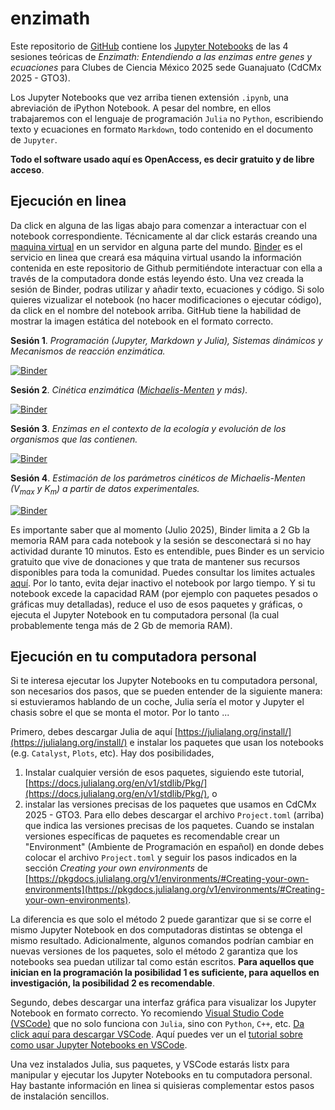 # enzimath

Este repositorio de [GitHub](https://es.wikipedia.org/wiki/GitHub) contiene los [Jupyter Notebooks](https://es.wikipedia.org/wiki/Proyecto_Jupyter#Jupyter_Notebook) de las 4 sesiones teóricas de *Enzimath: Entendiendo a las enzimas entre genes y ecuaciones* para Clubes de Ciencia México 2025 sede Guanajuato (CdCMx 2025 - GTO3). 

Los Jupyter Notebooks que vez arriba tienen extensión `.ipynb`, una abreviación de iPython Notebook.
A pesar del nombre, en ellos trabajaremos con el lenguaje de programación `Julia` no `Python`, escribiendo texto y ecuaciones en formato `Markdown`, todo contenido en el documento de `Jupyter`. 

**Todo el software usado aquí es OpenAccess, es decir gratuito y de libre acceso**.

## Ejecución en linea

Da click en alguna de las ligas abajo para comenzar a interactuar con el notebook correspondiente.
Técnicamente al dar click estarás creando una [maquina virtual](https://es.wikipedia.org/wiki/Máquina_virtual) en un servidor en alguna parte del mundo. 
[Binder](https://mybinder.org) es el servicio en linea que creará esa máquina virtual usando la información contenida en este repositorio de Github permitiéndote interactuar con ella a través de la computadora donde estás leyendo ésto.
Una vez creada la sesión de Binder, podras utilizar y añadir texto, ecuaciones y código.
Si solo quieres vizualizar el notebook (no hacer modificaciones o ejecutar código), da click en el nombre del notebook arriba. 
GitHub tiene la habilidad de mostrar la imagen estática del notebook en el formato correcto.

**Sesión 1**. *Programación (Jupyter, Markdown y Julia), Sistemas dinámicos y Mecanismos de reacción enzimática.*

[![Binder](https://mybinder.org/badge_logo.svg)](https://mybinder.org/v2/gh/romanzapien/enzimath/HEAD?urlpath=modelado_sesion_1.ipynb)

**Sesión 2**. *Cinética enzimática ([Michaelis-Menten](https://es.wikipedia.org/wiki/Cinética_de_Michaelis-Menten) y más).* 

[![Binder](https://mybinder.org/badge_logo.svg)](https://mybinder.org/v2/gh/romanzapien/enzimath/HEAD?urlpath=modelado_sesion_2.ipynb)

**Sesión 3**. *Enzimas en el contexto de la ecología y evolución de los organismos que las contienen.*

[![Binder](https://mybinder.org/badge_logo.svg)](https://mybinder.org/v2/gh/romanzapien/enzimath/HEAD?urlpath=modelado_sesion_3.ipynb)

**Sesión 4**. *Estimación de los parámetros cinéticos de Michaelis-Menten ($`V_{max}`$ y $`K_m`$) a partir de datos experimentales.*

[![Binder](https://mybinder.org/badge_logo.svg)](https://mybinder.org/v2/gh/romanzapien/enzimath/HEAD?urlpath=modelado_sesion_4.ipynb)

Es importante saber que al momento (Julio 2025), Binder limita a 2 Gb la memoria RAM para cada notebook y la sesión se desconectará si no hay actividad durante 10 minutos.
Esto es entendible, pues Binder es un servicio gratuito que vive de donaciones y que trata de mantener sus recursos disponibles para toda la comunidad.
Puedes consultar los limites actuales [aquí](https://mybinder.readthedocs.io/en/latest/about/user-guidelines.html).
Por lo tanto, evita dejar inactivo el notebook por largo tiempo.
Y si tu notebook excede la capacidad RAM (por ejemplo con paquetes pesados o gráficas muy detalladas), reduce el uso de esos paquetes y gráficas, o ejecuta el Jupyter Notebook en tu computadora personal (la cual probablemente tenga más de 2 Gb de memoria RAM).

## Ejecución en tu computadora personal

Si te interesa ejecutar los Jupyter Notebooks en tu computadora personal, son necesarios dos pasos, que se pueden entender de la siguiente manera:
si estuvieramos hablando de un coche, Julia sería el motor y Jupyter el chasis sobre el que se monta el motor. 
Por lo tanto ...

Primero, debes descargar Julia de aquí [https://julialang.org/install/](https://julialang.org/install/) e instalar los paquetes que usan los notebooks (e.g. `Catalyst`, `Plots`, etc).
Hay dos posibilidades, 
1. Instalar cualquier versión de esos paquetes, siguiendo este tutorial, [https://docs.julialang.org/en/v1/stdlib/Pkg/](https://docs.julialang.org/en/v1/stdlib/Pkg/), o
2. instalar las versiones precisas de los paquetes que usamos en CdCMx 2025 - GTO3.
Para ello debes descargar el archivo `Project.toml` (arriba) que indica las versiones precisas de los paquetes.
Cuando se instalan versiones específicas de paquetes es recomendable crear un "Environment" (Ambiente de Programación en español) en donde debes colocar el archivo `Project.toml` y seguir los pasos indicados en la sección *Creating your own environments* de [https://pkgdocs.julialang.org/v1/environments/#Creating-your-own-environments](https://pkgdocs.julialang.org/v1/environments/#Creating-your-own-environments).

La diferencia es que solo el método 2 puede garantizar que si se corre el mismo Jupyter Notebook en dos computadoras distintas se obtenga el mismo resultado.
Adicionalmente, algunos comandos podrían cambiar en nuevas versiones de los paquetes, solo el método 2 garantiza que los notebooks sea puedan utilizar tal como están escritos.
**Para aquellos que inician en la programación la posibilidad 1 es suficiente, para aquellos en investigación, la posibilidad 2 es recomendable**.

Segundo, debes descargar una interfaz gráfica para visualizar los Jupyter Notebook en formato correcto.
Yo recomiendo [Visual Studio Code (VSCode)](https://code.visualstudio.com) que no solo funciona con `Julia`, sino con `Python`, `C++`, etc.
[Da click aquí para descargar VSCode](https://code.visualstudio.com/download).
Aquí puedes ver un el [tutorial sobre como usar Jupyter Notebooks en VSCode](https://code.visualstudio.com/docs/datascience/jupyter-notebooks).

Una vez instalados Julia, sus paquetes, y VSCode estarás listx para manipular y ejecutar los Jupyter Notebooks en tu computadora personal.
Hay bastante información en linea si quisieras complementar estos pasos de instalación sencillos.
